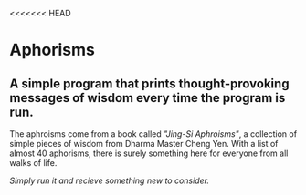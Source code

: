 <<<<<<< HEAD
# Aphorisms
## A simple program that prints thought-provoking messages of wisdom every time the program is run. 

The aphroisms come from a book called _"Jing-Si Aphroisms"_, a collection of simple pieces of wisdom from Dharma Master Cheng Yen. With a list of almost 40 aphorisms, there is surely something here for everyone from all walks of life. 

_Simply run it and recieve something new to consider._ 

